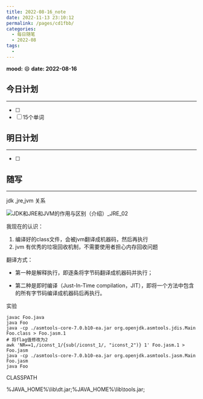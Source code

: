 ```yaml
---
title: 2022-08-16_note
date: 2022-11-13 23:10:12
permalink: /pages/cd1fbb/
categories:
  - 每日随笔
  - 2022-08
tags:
  - 
---
```

**mood:** :smile:  									**date: 2022-08-16**  
## 今日计划  
------
- [ ]  
- [ ]  15个单词
## 明日计划  
------
- [ ]  
## 随写 
------

jdk ,jre,jvm 关系

![JDK和JRE和JVM的作用与区别（介绍）_JRE_02](https://s2.51cto.com/images/blog/202112/31085613_61ce552d1620223362.png?x-oss-process=image/watermark,size_16,text_QDUxQ1RP5Y2a5a6i,color_FFFFFF,t_30,g_se,x_10,y_10,shadow_20,type_ZmFuZ3poZW5naGVpdGk=)

我现在的认识：

1. 编译好的class文件，会被jvm翻译成机器码，然后再执行
2. jvm 有优秀的垃圾回收机制，不需要使用者担心内存回收问题



翻译方式：

- 第一种是解释执行，即逐条将字节码翻译成机器码并执行；

- 第二种是即时编译（Just-In-Time compilation，JIT），即将一个方法中包含的所有字节码编译成机器码后再执行。





实验

```
javac Foo.java
java Foo
java -cp ./asmtools-core-7.0.b10-ea.jar org.openjdk.asmtools.jdis.Main Foo.class > Foo.jasm.1
# 将flag值修改为2
awk 'NR==1,/iconst_1/{sub(/iconst_1/, "iconst_2")} 1' Foo.jasm.1 > Foo.jasm
java -cp ./asmtools-core-7.0.b10-ea.jar org.openjdk.asmtools.jasm.Main Foo.jasm
java Foo
```

CLASSPATH

%JAVA_HOME%\lib\dt.jar;%JAVA_HOME%\lib\tools.jar; 
